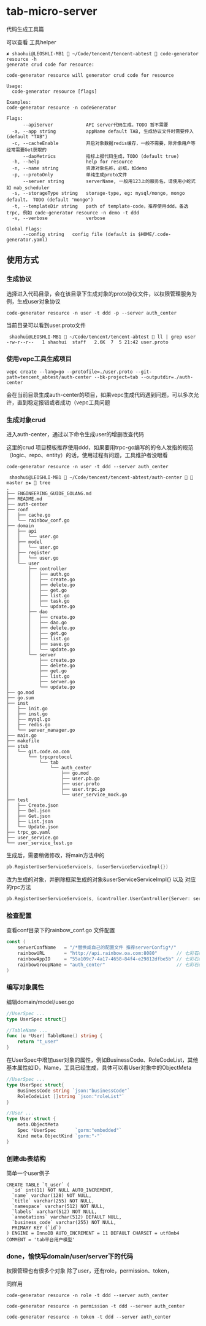 # tab-micro-server

代码生成工具篇

可以查看 工具helper

```shell
✘ shaohui@LEOSHLI-MB1  ~/Code/tencent/tencent-abtest  code-generator resource -h
generate crud code for resource:

code-generator resource will generator crud code for resource

Usage:
  code-generator resource [flags]

Examples:
code-generator resource -n codeGenerator

Flags:
      --apiServer            API server代码生成，TODO 暂不需要
  -a, --app string           appName default TAB, 生成协议文件时需要传入 (default "TAB")
  -c, --cacheEnable          开启对象数据redis缓存，一般不需要，除非像用户等经常需要Get获取的
      --daoMetrics           指标上报代码生成，TODO (default true)
  -h, --help                 help for resource
  -n, --name string          资源对象名称，必填，如demo
  -p, --protoOnly            单纯生成proto文件
      --server string        serverName, 一般用123上的服务名，请使用小蛇式如 mab_scheduler
  -s, --storageType string   storage-type, eg: mysql/mongo, mongo default， TODO (default "mongo")
  -t, --templateDir string   path of template-code，推荐使用ddd，备选trpc, 例如 code-generator resource -n demo -t ddd
  -v, --verbose              verbose

Global Flags:
      --config string   config file (default is $HOME/.code-generator.yaml)
```

## 使用方式

### 生成协议

选择进入代码目录，会在该目录下生成对象的proto协议文件，以权限管理服务为例，生成user对象协议

```shell
code-generator resource -n user -t ddd -p --server auth_center
```

当前目录可以看到user.proto文件

```shell
 shaohui@LEOSHLI-MB1  ~/Code/tencent/tencent-abtest  ll | grep user
-rw-r--r--   1 shaohui  staff   2.6K  7  5 21:42 user.proto
```

### 使用vepc工具生成项目

```shell
vepc create --lang=go --protofile=./user.proto --git-path=tencent_abtest/auth-center --bk-project=tab --outputdir=./auth-center
```

会在当前目录生成auth-center的项目，如果vepc生成代码遇到问题，可以多次允许，直到稳定报错或者成功（vepc工具问题

### 生成对象crud

进入auth-center，通过以下命令生成user的增删改查代码

这里的crud 项目模板推荐使用ddd，如果要用trpc-go编写的的令人发指的规范（logic、repo、entity）的话，使用过程有问题，工具维护者没眼看

```shell
code-generator resource -n user -t ddd --server auth_center
```

```shell
 shaohui@LEOSHLI-MB1  ~/Code/tencent/tencent-abtest/auth-center   master ±✚  tree    
.
├── ENGINEERING_GUIDE_GOLANG.md
├── README.md
├── auth-center
├── conf
│   ├── cache.go
│   └── rainbow_conf.go
├── domain
│   ├── api
│   │   └── user.go
│   ├── model
│   │   └── user.go
│   ├── register
│   │   └── user.go
│   └── user
│       ├── controller
│       │   ├── auth.go
│       │   ├── create.go
│       │   ├── delete.go
│       │   ├── get.go
│       │   ├── list.go
│       │   ├── task.go
│       │   └── update.go
│       ├── dao
│       │   ├── create.go
│       │   ├── dao.go
│       │   ├── delete.go
│       │   ├── get.go
│       │   ├── list.go
│       │   ├── save.go
│       │   └── update.go
│       └── server
│           ├── create.go
│           ├── delete.go
│           ├── get.go
│           ├── list.go
│           ├── server.go
│           └── update.go
├── go.mod
├── go.sum
├── inst
│   ├── init.go
│   ├── inst.go
│   ├── mysql.go
│   ├── redis.go
│   └── server_manager.go
├── main.go
├── makefile
├── stub
│   └── git.code.oa.com
│       └── trpcprotocol
│           └── tab
│               └── auth_center
│                   ├── go.mod
│                   ├── user.pb.go
│                   ├── user.proto
│                   ├── user.trpc.go
│                   └── user_service_mock.go
├── test
│   ├── Create.json
│   ├── Del.json
│   ├── Get.json
│   ├── List.json
│   └── Update.json
├── trpc_go.yaml
├── user_service.go
└── user_service_test.go

```

生成后，需要稍做修改，将main方法中的

```go
pb.RegisterUserServiceService(s, &userServiceServiceImpl{})
```

改为生成的对象，并删除框架生成的对象&userServiceServiceImpl{} 以及 对应的rpc方法

```go
pb.RegisterUserServiceService(s, &controller.UserController{Server: server.NewUserServer(dao.NewStore(common_dao.NewDao(inst.DBClient)))})
```

### 检查配置

查看conf目录下的rainbow_conf.go 文件配置

```go
const (
	serverConfName   = "/*替换成自己的配置文件 推荐serverConfig*/"
	rainbowURL       = "http://api.rainbow.oa.com:8080"       // 七彩石的host
	rainbowAppID     = "55a109c7-4a17-4658-84f4-e29812dfbe5b" // 七彩石的项目ID
	rainbowGroupName = "auth_center"                          // 七彩石的配置空间名，默认用serverName
)
```

### 编写对象属性

编辑domain/model/user.go

```go
//UserSpec ...
type UserSpec struct{}

//TableName ...
func (u *User) TableName() string {
	return "t_user"
}
```

在UserSpec中增加user对象的属性，例如BusinessCode、RoleCodeList，其他基本属性如ID，Name，工具已经生成，具体可以看User对象中的ObjectMeta

```go
//UserSpec ...
type UserSpec struct{
	BusinessCode string `json:"businessCode"`
	RoleCodeList []string `json:"roleList"`
}
```

```go
//User ...
type User struct {
	meta.ObjectMeta
	Spec *UserSpec       `gorm:"embedded"`
	Kind meta.ObjectKind `gorm:"-"`
}
```

### 创建db表结构

简单一个user例子

```mysql
CREATE TABLE `t_user` (
  `id` int(11) NOT NULL AUTO_INCREMENT,
  `name` varchar(128) NOT NULL,
  `title` varchar(255) NOT NULL,
  `namespace` varchar(512) NOT NULL,
  `labels` varchar(512) NOT NULL,
  `annotations` varchar(512) DEFAULT NULL,
  `business_code` varchar(255) NOT NULL,
  PRIMARY KEY (`id`)
) ENGINE = InnoDB AUTO_INCREMENT = 11 DEFAULT CHARSET = utf8mb4 COMMENT = 'tab平台用户模型'
```

### done，愉快写domain/user/server下的代码

权限管理也有很多个对象 除了user，还有role，permission、token，

同样用

```shell
code-generator resource -n role -t ddd --server auth_center
```

```shell
code-generator resource -n permission -t ddd --server auth_center
```

```shell
code-generator resource -n token -t ddd --server auth_center
```

